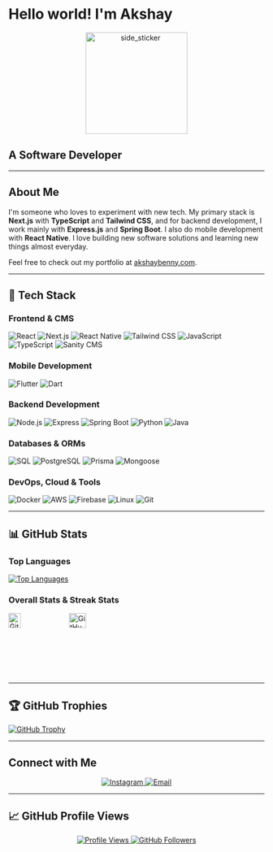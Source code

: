 # Hello world! I'm Akshay

<p align="center">
  <img width="200" height="200" alt="side_sticker" src="https://media.giphy.com/media/TEnXkcsHrP4YedChhA/giphy.gif" />
</p>

## A Software Developer

---

## About Me

I'm someone who loves to experiment with new tech. My primary stack is **Next.js** with **TypeScript** and **Tailwind CSS**, and for backend development, I work mainly with **Express.js** and **Spring Boot**. I also do mobile development with **React Native**. I love building new software solutions and learning new things almost everyday.

Feel free to check out my portfolio at [akshaybenny.com](https://akshaybenny.com).

---

## 🚀 Tech Stack

### Frontend & CMS
<div align="left">
  <img alt="React" src="https://img.shields.io/badge/React-20232A?style=for-the-badge&logo=react&logoColor=61DAFB"/>
  <img alt="Next.js" src="https://img.shields.io/badge/Next.js-000000?style=for-the-badge&logo=next.js&logoColor=white"/>
  <img alt="React Native" src="https://img.shields.io/badge/React%20Native-20232A?style=for-the-badge&logo=react&logoColor=61DAFB"/>
  <img alt="Tailwind CSS" src="https://img.shields.io/badge/Tailwind_CSS-38B2AC?style=for-the-badge&logo=tailwind-css&logoColor=white"/>
  <img alt="JavaScript" src="https://img.shields.io/badge/JavaScript-F7DF1E?style=for-the-badge&logo=javascript&logoColor=000"/>
  <img alt="TypeScript" src="https://img.shields.io/badge/TypeScript-3178C6?style=for-the-badge&logo=typescript&logoColor=white"/>
  <img alt="Sanity CMS" src="https://img.shields.io/badge/Sanity-CMS-FF2C00?style=for-the-badge&logo=sanity&logoColor=white"/>
</div>

### Mobile Development
<div align="left">
  <img alt="Flutter" src="https://img.shields.io/badge/Flutter-02569B?style=for-the-badge&logo=flutter&logoColor=white"/>
  <img alt="Dart" src="https://img.shields.io/badge/Dart-0175C2?style=for-the-badge&logo=dart&logoColor=white"/>
</div>

### Backend Development
<div align="left">
  <img alt="Node.js" src="https://img.shields.io/badge/Node.js-339933?style=for-the-badge&logo=node.js&logoColor=white"/>
  <img alt="Express" src="https://img.shields.io/badge/Express.js-000000?style=for-the-badge&logo=express&logoColor=white"/>
  <img alt="Spring Boot" src="https://img.shields.io/badge/Spring_Boot-6DB33F?style=for-the-badge&logo=spring&logoColor=white"/>
  <img alt="Python" src="https://img.shields.io/badge/Python-3776AB?style=for-the-badge&logo=python&logoColor=white"/>
  <img alt="Java" src="https://img.shields.io/badge/Java-007396?style=for-the-badge&logo=java&logoColor=white"/>
</div>

### Databases & ORMs
<div align="left">
  <img alt="SQL" src="https://img.shields.io/badge/SQL-4479A1?style=for-the-badge&logo=mysql&logoColor=white"/>
  <img alt="PostgreSQL" src="https://img.shields.io/badge/PostgreSQL-336791?style=for-the-badge&logo=postgresql&logoColor=white"/>
  <img alt="Prisma" src="https://img.shields.io/badge/Prisma-2D3748?style=for-the-badge&logo=prisma&logoColor=white"/>
  <img alt="Mongoose" src="https://img.shields.io/badge/Mongoose-4DB33D?style=for-the-badge&logo=mongodb&logoColor=white"/>
</div>

### DevOps, Cloud & Tools
<div align="left">
  <img alt="Docker" src="https://img.shields.io/badge/Docker-2496ED?style=for-the-badge&logo=docker&logoColor=white"/>
  <img alt="AWS" src="https://img.shields.io/badge/AWS-232F3E?style=for-the-badge&logo=amazon-aws&logoColor=white"/>
  <img alt="Firebase" src="https://img.shields.io/badge/Firebase-FFCA28?style=for-the-badge&logo=firebase&logoColor=black"/>
  <img alt="Linux" src="https://img.shields.io/badge/Linux-FCC624?style=for-the-badge&logo=linux&logoColor=black"/>
  <img alt="Git" src="https://img.shields.io/badge/Git-F05032?style=for-the-badge&logo=git&logoColor=white"/>
</div>

---

## 📊 GitHub Stats

### Top Languages
[![Top Languages](https://github-readme-stats.vercel.app/api/top-langs/?username=AkshayBenny&show_icons=true&count_private=true&theme=dark&layout=compact&langs_count=10)](https://github.com/AkshayBenny/github-readme-stats)

### Overall Stats & Streak Stats
<div style="display: flex; gap: 1rem; flex-wrap: wrap;">
  <a href="https://github.com/AkshayBenny/github-readme-stats">
    <img width="48%" src="https://github-readme-stats.vercel.app/api?username=AkshayBenny&theme=dark&count_private=true&include_all_commits=true&show_icons=true" alt="GitHub Stats" />
  </a>
  <a href="https://github.com/AkshayBenny/github-readme-streak-stats">
    <img width="48%" src="https://github-readme-streak-stats.herokuapp.com?user=AkshayBenny&count_private=true&theme=dark" alt="GitHub Streak Stats" />
  </a>
</div>

---

## 🏆 GitHub Trophies

[![GitHub Trophy](https://github-profile-trophy.vercel.app/?username=AkshayBenny&theme=onedark)](https://github.com/ryo-ma/github-profile-trophy)

---

## Connect with Me

<p align="center">
  <a href="https://www.linkedin.com/in/akshaybenny/">
    <img src="https://img.icons8.com/fluent/48/000000/instagram-new.png" alt="Instagram" />
  </a>
  <a href="mailto:akshaybennyajhuk@gmail.com">
    <img src="https://img.icons8.com/color/48/000000/gmail-new.png" alt="Email" />
  </a>
</p>

---

## 📈 GitHub Profile Views

<p align="center">
  <a href="https://github.com/Meghna-DAS/github-profile-views-counter">
    <img src="https://komarev.com/ghpvc/?username=AkshayBenny" alt="Profile Views" />
  </a>
  <a href="https://github.com/AkshayBenny?tab=followers">
    <img src="https://img.shields.io/github/followers/AkshayBenny?label=Followers&style=social" alt="GitHub Followers" />
  </a>
</p>
